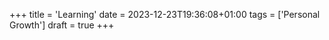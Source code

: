 +++
title = 'Learning'
date = 2023-12-23T19:36:08+01:00
tags = ['Personal Growth']
draft = true
+++
